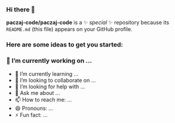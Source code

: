 ### Hi there 👋


**paczaj-code/paczaj-code** is a ✨ _special_ ✨ repository because its `README.md` (this file) appears on your GitHub profile.

### Here are some ideas to get you started:

### 🔭 I’m currently working on ...
- 🌱 I’m currently learning ...
- 👯 I’m looking to collaborate on ...
- 🤔 I’m looking for help with ...
- 💬 Ask me about ...
- 📫 How to reach me: ...
- 😄 Pronouns: ...
- ⚡ Fun fact: ...
